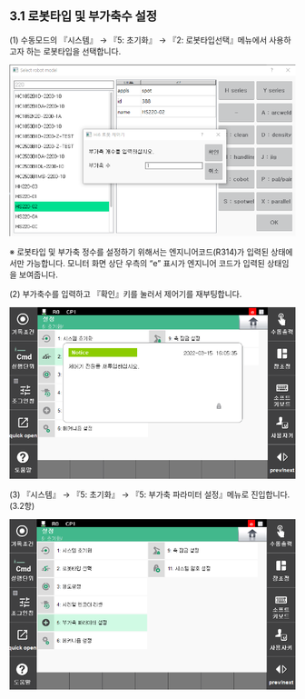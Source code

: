 ﻿## 3.1 로봇타입 및 부가축수 설정

(1)	수동모드의 『시스템』 → 『5: 초기화』 → 『2: 로봇타입선택』메뉴에서 사용하고자 하는 로봇타입을 선택합니다.  

![Alt text](../../images/robottype.PNG)

※ 로봇타입 및 부가축 정수를 설정하기 위해서는 엔지니어코드(R314)가 입력된 상태에서만 가능합니다. 모니터 화면 상단 우측의 “e” 표시가 엔지니어 코드가 입력된 상태임을 보여줍니다.  

(2)	부가축수를 입력하고 『확인』키를 눌러서 제어기를 재부팅합니다.

![Alt text](../../images/reboot.PNG)

(3) 『시스템』 → 『5: 초기화』 → 『5: 부가축 파라미터 설정』메뉴로 진입합니다. (3.2항)  

![Alt text](../../images/addaxes_menu.PNG)
